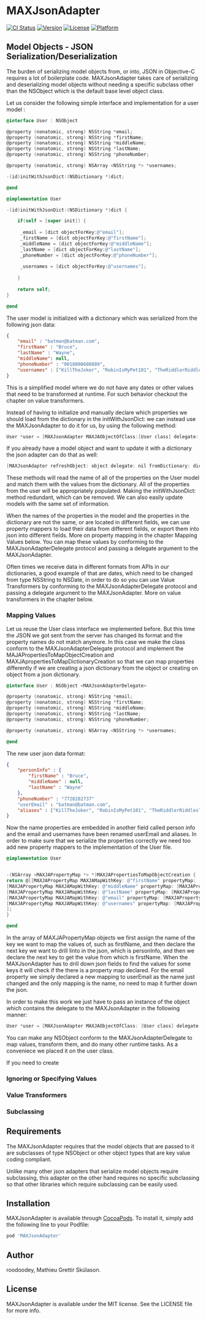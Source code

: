 # MAXJsonAdapter

[![CI Status](http://img.shields.io/travis/roodoodey/MAXJsonAdapter.svg?style=flat)](https://travis-ci.org/roodoodey/MAXJsonAdapter)
[![Version](https://img.shields.io/cocoapods/v/MAXJsonAdapter.svg?style=flat)](http://cocoapods.org/pods/MAXJsonAdapter)
[![License](https://img.shields.io/cocoapods/l/MAXJsonAdapter.svg?style=flat)](http://cocoapods.org/pods/MAXJsonAdapter)
[![Platform](https://img.shields.io/cocoapods/p/MAXJsonAdapter.svg?style=flat)](http://cocoapods.org/pods/MAXJsonAdapter)

## Model Objects - JSON Serialization/Deserialization

The burden of serializing model objects from, or into, JSON in Objective-C requires a lot of boilerplate code. MAXJsonAdapter takes care of serializing and deserializing model objects without needing a specific subclass other than the NSObject which is the default base level object class.

Let us consider the following simple interface and implementation for a user model :

```objective-c
@interface User : NSObject

@property (nonatomic, strong) NSString *email;
@property (nonatomic, strong) NSString *firstName;
@property (nonatomic, strong) NSString *middleName;
@property (nonatomic, strong) NSString *lastName;
@property (nonatomic, strong) NSString *phoneNumber;

@property (nonatomic, strong) NSArray <NSString *> *usernames;

-(id)initWithJsonDict:(NSDictionary *)dict;

@end
```
```objective-c
@implementation User

-(id)initWithJsonDict:(NSDictionary *)dict {

    if(self = [super init]) {
    
     _email = [dict objectForKey:@"email"];
     _firstName = [dict objectForKey:@"firstName"];
     _middleName = [dict objectForKey:@"middleName"];
     _lastName = [dict objectForKey:@"lastName"];
     _phoneNumber = [dict objectForKey:@"phoneNumber"];
     
     _usernames = [dict objectForKey:@"usernames"];
     
    }
    
    return self;
}

@end
```

The user model is initialized with a dictionary which was serialized from the following json data:

```json
{
    "email" : "batman@batman.com",
    "firstName" : "Bruce",
    "lastName" : "Wayne",
    "middleName": null,
    "phoneNumber" : "0018008608889",
    "usernames" : ["KillTheJoker", "RobinIsMyPet101", "TheRiddlerRiddlesTheRiddle"]
}
```

This is a simplified model where we do not have any dates or other values that need to be transformed at runtime. For such behavior checkout the chapter on value transformers.

Instead of having to initialize and manually declare which properties we should load from the dictionary in the initWithJsonDict: we can instead use the MAXJsonAdapter to do it for us, by using the following method:

```objective-c
User *user = [MAXJsonAdapter MAXJAObjectOfClass:[User class] delegate: nil fromDictionary: dict];
```

If you already have a model object and want to update it with a dictionary the json adapter can do that as well:

```objective-c
[MAXJsonAdapter refreshObject: object delegate: nil fromDictionary: dict]
```

These methods will read the name of all of the properties on the User model and match them with the values from the dictionary. All of the properties from the user will be appropriately populated. Making the initWithJsonDict: method redundant, which can be removed. We can also easily update models with the same set of information.

When the names of the properties in the model and the properties in the dictionary are not the same, or are located in different fields, we can use property mappers to load their data from different fields, or export them into json into different fields. More on property mapping in the chapter Mapping Values below. You can map these values by conforming to the MAXJsonAdapterDelegate protocol and passing a delegate argument to the MAXJsonAdapter.

Often times we receive data in different formats from APIs in our dictionaries, a good example of that are dates, which need to be changed from type NSString to NSDate, in order to do so you can use Value Transformers by conforming to the MAXJsonAdapterDelegate protocol and passing a delegate argument to the MAXJsonAdapter. More on value transformers in the chapter below.

### Mapping Values

Let us reuse the User class interface we implemented before. But this time the JSON we got sent from the server has changed its format and the property names do not match anymore. In this case we make the class conform to the MAXJsonAdapterDelegate protocol and implement the MAJAPropertiesToMapObjectCreation and MAXJApropertiesToMapDictionaryCreation so that we can map properties differently if we are creating a json dictionary from the object or creating on object from a json dictionary.

```objective-c
@interface User : NSObject <MAXJsonAdapterDelegate>

@property (nonatomic, strong) NSString *email;
@property (nonatomic, strong) NSString *firstName;
@property (nonatomic, strong) NSString *middleName;
@property (nonatomic, strong) NSString *lastName;
@property (nonatomic, strong) NSString *phoneNumber;

@property (nonatomic, strong) NSArray <NSString *> *usernames;

@end
```

The new user json data format:

```json
{
    "personInfo" : {
        "firstName" : "Bruce",
        "middleName" : null,
        "lastName" : "Wayne"
    },
    "phoneNumber" : "7728282737"
    "userEmail" : "batman@batman.com",
    "aliases" : ["KillTheJoker", "RobinIsMyPet101", "TheRiddlerRiddlesTheRiddle"]
}
```

Now the name properties are embedded in another field called person info and the email and usernames have been renamed userEmail and aliases. In order to make sure that we serialize the properties correctly we need too add new property mappers to the implementation of the User file.

```objective-c
@implementation User


-(NSArray <MAXJAPropertyMap *> *)MAXJAPropertiesToMapObjectCreation {
return @[[MAXJAPropertyMap MAXJAMapWithKey: @"firstName" propertyMap: [MAXJAPropertyMap MAXJAMapWithKey: @"personInfo" propertyMap: [MAXJAMapWithKey: @"firstName" propertyMap: nil]]],
[MAXJAPropertyMap MAXJAMapWithKey: @"middleName" propertyMap: [MAXJAPropertyMap MAXJAMapWithKey: @"personInfo" propertyMap: [MAXJAMapWithKey: @"middleName" propertyMap: nil]]],
[MAXJAPropertyMap MAXJAMapWithKey: @"lastName" propertyMap: [MAXJAPropertyMap MAXJAMapWithKey: @"personInfo" propertyMap: [MAXJAMapWithKey: @"lastName" propertyMap: nil]]],
[MAXJAPropertyMap MAXJAMapWithKey: @"email" propertyMap: [MAXJAPropertyMap MAXJAMapWithKey: @"userEmail" propertyMap: nil]],
[MAXJAPropertyMap MAXJAMapWithKey: @"usernames" propertyMap: [MAXJAPropertyMap MAXJAMapWithKey: @"aliases" propertyMap: nil]]
];
}

@end
```

In the array of MAXJAPropertyMap objects we first assign the name of the key we want to map the values of, such as firstName, and then declare the next key we want to drill linto in the json, which is personInfo, and then we declare the next key to get the value from which is firstName. When the MAXJsonAdapter has to drill down json fields to find the values for some keys it will check if the there is a property map declared. For the email property we simply declared a new mapping to userEmail as the name just changed and the only mapping is the name, no need to map it further down the json.

In order to make this work we just have to pass an instance of the object which contains the delegate to the MAXJsonAdapter in the following manner:

```objective-c
User *user = [MAXJsonAdapter MAXJAObjectOfClass: [User class] delegate: [[User alloc] init] fromDictionary: jsonDict];
```

You can make any NSObject conform to the MAXJsonAdapterDelegate to map values, transform them, and do many other runtime tasks. As a conveniece we placed it on the user class.

If you need to create 

### Ignoring or Specifying Values

### Value Transformers

### Subclassing

## Requirements

The MAXJsonAdapter requires that the model objects that are passed to it are subclasses of type NSObject or other object types that are key value coding compliant.

Unlike many other json adapters that serialize model objects require subclassing, this adapter on the other hand requires no specific subclassing so that other libraries which require subclassing can be easily used.

## Installation

MAXJsonAdapter is available through [CocoaPods](http://cocoapods.org). To install
it, simply add the following line to your Podfile:

```ruby
pod 'MAXJsonAdapter'
```

## Author

roodoodey, Mathieu Grettir Skúlason.

## License

MAXJsonAdapter is available under the MIT license. See the LICENSE file for more info.

